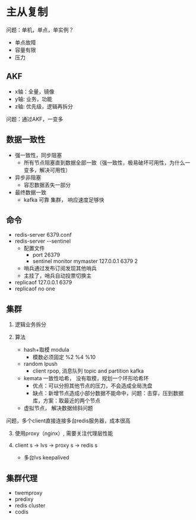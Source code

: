 # 主从复制

问题：单机，单点，单实例？

- 单点故障
- 容量有限
- 压力

## AKF

- x轴：全量，镜像
- y轴: 业务，功能
- z轴: 优先级，逻辑再拆分

问题：通过AKF，一变多

## 数据一致性

- 强一致性，同步阻塞
    - 所有节点阻塞直到数据全部一致（强一致性，极易破坏可用性，为什么一变多，解决可用性）
- 异步非阻塞
    - 容忍数据丢失一部分
- 最终数据一致
    - kafka 可靠 集群， 响应速度足够快

## 命令

- redis-server 6379.conf
- redis-server --sentinel
    - 配置文件
        - port 26379
        - sentinel monitor mymaster 127.0.0.1 6379 2
    - 哨兵通过发布订阅发现其他哨兵
    - 主挂了，哨兵自动投票切换主
- replicaof 127.0.0.1 6379
- replicaof no one

## 集群

1. 逻辑业务拆分

2. 算法
    - hash+取模  modula
        - 模数必须固定 %2 %4 %10
    - random lpush
        - client rpop, 消息队列 topic and partition kafka
    - kemata 一致性哈希， 没有取模，规划一个环形哈希环
        - 优点：可以分担其他节点的压力，不会造成全局洗盘
        - 缺点：新增节点造成小部分数据不能命中，问题：击穿，压到数据库，方案：取最近的两个节点
    - 虚拟节点， 解决数据倾斜问题

问题，多个client直接连接多台redis服务器，成本很高

3. 使用proxy（nginx）, 需要关注代理层性能

4. client s -> lvs -> proxy s -> redis s
    - 多台lvs keepalived 

## 集群代理

- twemproxy
- predixy
- redis cluster 
- codis

